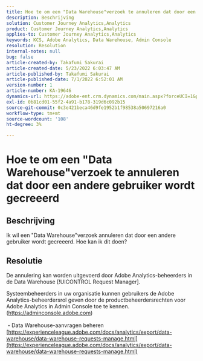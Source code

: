 ```yaml
---
title: Hoe te om een "Data Warehouse"verzoek te annuleren dat door een andere gebruiker wordt gecreeerd
description: Beschrijving
solution: Customer Journey Analytics,Analytics
product: Customer Journey Analytics,Analytics
applies-to: Customer Journey Analytics,Analytics
keywords: KCS, Adobe Analytics, Data Warehouse, Admin Console
resolution: Resolution
internal-notes: null
bug: false
article-created-by: Takafumi Sakurai
article-created-date: 5/23/2022 6:03:47 AM
article-published-by: Takafumi Sakurai
article-published-date: 7/1/2022 6:52:01 AM
version-number: 1
article-number: KA-19646
dynamics-url: https://adobe-ent.crm.dynamics.com/main.aspx?forceUCI=1&pagetype=entityrecord&etn=knowledgearticle&id=37436d18-5eda-ec11-a7b6-0022480b01c6
exl-id: 0b81cd01-55f2-4a91-b178-319d6c092b15
source-git-commit: 0c3e421beca46d9fe1952b1f98538a50697216a0
workflow-type: tm+mt
source-wordcount: '108'
ht-degree: 3%

---
```


# Hoe te om een &quot;Data Warehouse&quot;verzoek te annuleren dat door een andere gebruiker wordt gecreeerd

## Beschrijving

Ik wil een &quot;Data Warehouse&quot;verzoek annuleren dat door een andere gebruiker wordt gecreeerd. Hoe kan ik dit doen?

## Resolutie


De annulering kan worden uitgevoerd door Adobe Analytics-beheerders in de Data Warehouse [!UICONTROL Request Manager].

Systeembeheerders in uw organisatie kunnen gebruikers de Adobe Analytics-beheerdersrol geven door de productbeheerdersrechten voor Adobe Analytics in Admin Console toe te kennen. (https://adminconsole.adobe.com)

・Data Warehouse-aanvragen beheren
[https://experienceleague.adobe.com/docs/analytics/export/data-warehouse/data-warehouse-requests-manage.html](https://experienceleague.adobe.com/docs/analytics/export/data-warehouse/data-warehouse-requests-manage.html)
